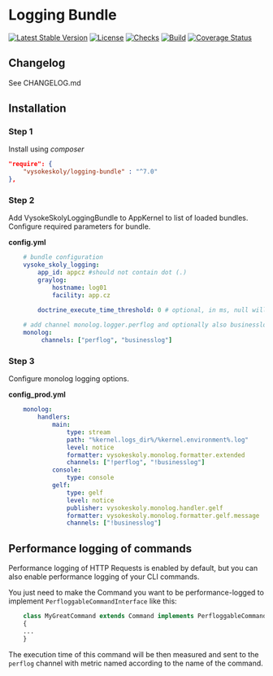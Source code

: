 Logging Bundle
==============

[![Latest Stable Version](https://img.shields.io/packagist/v/vysokeskoly/logging-bundle.svg)](https://packagist.org/packages/vysokeskoly/logging-bundle)
[![License](https://img.shields.io/packagist/l/vysokeskoly/logging-bundle.svg)](https://packagist.org/packages/vysokeskoly/logging-bundle)
[![Checks](https://github.com/vysokeskoly/logging-bundle/actions/workflows/checks.yaml/badge.svg)](https://github.com/vysokeskoly/logging-bundle/actions/workflows/checks.yaml)
[![Build](https://github.com/vysokeskoly/logging-bundle/actions/workflows/php-checks.yaml/badge.svg)](https://github.com/vysokeskoly/logging-bundle/actions/workflows/php-checks.yaml)
[![Coverage Status](https://coveralls.io/repos/github/vysokeskoly/logging-bundle/badge.svg)](https://coveralls.io/github/vysokeskoly/logging-bundle)

Changelog
---------
See CHANGELOG.md

Installation
-----------------------------

### Step 1

Install using *composer*

```json
"require": {
    "vysokeskoly/logging-bundle" : "^7.0"
},
```

### Step 2

Add VysokeSkolyLoggingBundle to AppKernel to list of loaded bundles. Configure required parameters for bundle.

**config.yml**

```yaml
    # bundle configuration
    vysoke_skoly_logging:
        app_id: appcz #should not contain dot (.)
        graylog:
            hostname: log01
            facility: app.cz
        
        doctrine_execute_time_threshold: 0 # optional, in ms, null will disable this feature

    # add channel monolog.logger.perflog and optionally also businesslog channel
    monolog:
         channels: ["perflog", "businesslog"]
```

### Step 3

Configure monolog logging options.

**config_prod.yml**

```yaml
    monolog:
        handlers:
            main:
                type: stream
                path: "%kernel.logs_dir%/%kernel.environment%.log"
                level: notice
                formatter: vysokeskoly.monolog.formatter.extended
                channels: ["!perflog", "!businesslog"]
            console:
                type: console
            gelf:
                type: gelf
                level: notice
                publisher: vysokeskoly.monolog.handler.gelf
                formatter: vysokeskoly.monolog.formatter.gelf.message
                channels: ["!businesslog"]
```

Performance logging of commands
-------------------------------

Performance logging of HTTP Requests is enabled by default, but you can also enable performance logging of your CLI commands.

You just need to make the Command you want to be performance-logged to implement `PerfloggableCommandInterface` like this:

```php
    class MyGreatCommand extends Command implements PerfloggableCommandInterface
    {
    ...
    }
```

The execution time of this command will be then measured and sent to the `perflog` channel with metric named
according to the name of the command.
